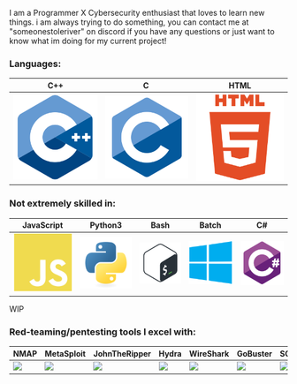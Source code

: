 I am a Programmer X Cybersecurity enthusiast that loves to learn new things. i am always trying to do something, you can contact me at "someonestoleriver" on discord if you have any questions or just want to know what im doing for my current project!
### Languages:
| C++ | ⠀C ⠀| HTML |
|-----|---|------|
|<img src="https://github.com/devicons/devicon/blob/master/icons/cplusplus/cplusplus-original.svg">|<img src="https://github.com/devicons/devicon/blob/master/icons/c/c-original.svg">|<img src="https://github.com/devicons/devicon/blob/master/icons/html5/html5-plain-wordmark.svg">|
### Not extremely skilled in:
| JavaScript | Python3 | Bash | Batch | ⠀C#⠀|
|-|-|-|-|-|
|<img src="https://github.com/devicons/devicon/blob/master/icons/javascript/javascript-plain.svg">|<img src="https://github.com/devicons/devicon/blob/master/icons/python/python-original.svg">|<img src="https://github.com/devicons/devicon/blob/master/icons/bash/bash-original.svg">|<img src="https://github.com/devicons/devicon/blob/master/icons/windows8/windows8-original.svg">|<img src="https://github.com/devicons/devicon/blob/master/icons/csharp/csharp-original.svg">|

WIP
### Red-teaming/pentesting tools I excel with:
| NMAP | MetaSploit | JohnTheRipper | Hydra | WireShark | GoBuster | SQLMap |
|-|-|-|-|-|-|-|
|<img src="https://nmap.org/">|<img src="https://images.app.goo.gl/YDQLYaNy4BAuXXby8">|<img src="https://images.app.goo.gl/zDdkWH9omb7sd9Dd8">|<img src="https://images.app.goo.gl/DeGpxuWafzjUnyrt5">|<img src="https://images.app.goo.gl/nosQH2GzpmY5HKjq9">|<img src="https://images.app.goo.gl/6QWGuu1MN1Qcyy287">|<img src="https://images.app.goo.gl/uqqSP8sC9Th7g6wKA">|


<!---
CamoGekko/CamoGekko is a ✨ special ✨ repository because its `README.md` (this file) appears on your GitHub profile.
You can click the Preview link to take a look at your changes.
--->
